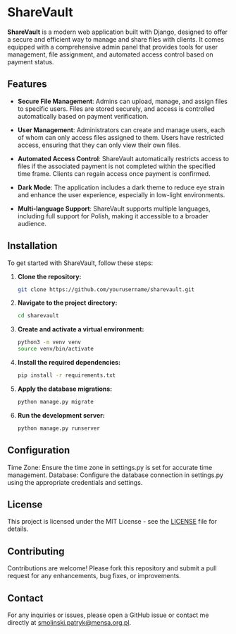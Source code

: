 # ShareVault

**ShareVault** is a modern web application built with Django, designed to offer a secure and efficient way to manage and share files with clients. It comes equipped with a comprehensive admin panel that provides tools for user management, file assignment, and automated access control based on payment status.

## Features

- **Secure File Management**: Admins can upload, manage, and assign files to specific users. Files are stored securely, and access is controlled automatically based on payment verification.
  
- **User Management**: Administrators can create and manage users, each of whom can only access files assigned to them. Users have restricted access, ensuring that they can only view their own files.

- **Automated Access Control**: ShareVault automatically restricts access to files if the associated payment is not completed within the specified time frame. Clients can regain access once payment is confirmed.

- **Dark Mode**: The application includes a dark theme to reduce eye strain and enhance the user experience, especially in low-light environments.

- **Multi-language Support**: ShareVault supports multiple languages, including full support for Polish, making it accessible to a broader audience.

## Installation

To get started with ShareVault, follow these steps:

1. **Clone the repository:**
   ```bash
   git clone https://github.com/yourusername/sharevault.git
2. **Navigate to the project directory:**
   ```bash
   cd sharevault
3. **Create and activate a virtual environment:**
   ```bash
   python3 -m venv venv
   source venv/bin/activate
4. **Install the required dependencies:**
   ```bash
   pip install -r requirements.txt
5. **Apply the database migrations:**
   ```bash
   python manage.py migrate
6. **Run the development server:**
   ```bash
   python manage.py runserver

## Configuration
Time Zone: Ensure the time zone in settings.py is set for accurate time management.
Database: Configure the database connection in settings.py using the appropriate credentials and settings.

## License
This project is licensed under the MIT License - see the [LICENSE](LICENSE) file for details.

## Contributing
Contributions are welcome! Please fork this repository and submit a pull request for any enhancements, bug fixes, or improvements.

## Contact
For any inquiries or issues, please open a GitHub issue or contact me directly at smolinski.patryk@mensa.org.pl.
